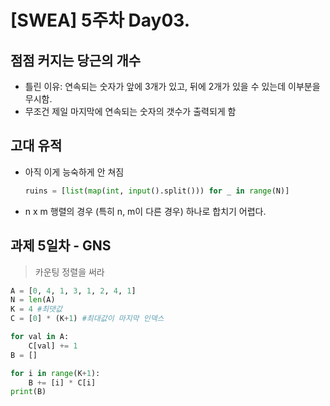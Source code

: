 # [SWEA] 5주차 Day03.



## 점점 커지는 당근의 개수 

- 틀린 이유: 연속되는 숫자가 앞에 3개가 있고, 뒤에 2개가 있을 수 있는데 이부분을 무시함. 
- 무조건 제일 마지막에 연속되는 숫자의 갯수가 출력되게 함



## 고대 유적

- 아직 이게 능숙하게 안 쳐짐

  ```python
  ruins = [list(map(int, input().split())) for _ in range(N)]
  ```

- n x m 행렬의 경우 (특히 n, m이 다른 경우) 하나로 합치기 어렵다.



## 과제 5일차 - GNS

> 카운팅 정렬을 써라

```python
A = [0, 4, 1, 3, 1, 2, 4, 1]
N = len(A)
K = 4 #최댓값
C = [0] * (K+1) #최대값이 마지막 인덱스

for val in A:
    C[val] += 1
B = []

for i in range(K+1):
    B += [i] * C[i]
print(B)
```


